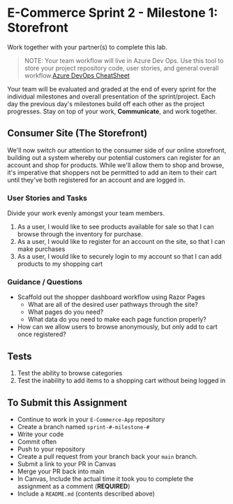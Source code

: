 # E-Commerce Sprint 2 - Milestone 1:  Storefront

Work together with your partner(s) to complete this lab.

> NOTE: Your team workflow will live in Azure Dev Ops. Use this tool to store your project repository code, user stories, and general overall workflow.[Azure DevOps CheatSheet](https://codefellows.github.io/code-401-dotnet-guide/curriculum/projects/ecommerce/azure-devops-cheatsheet)

Your team will be evaluated and graded at the end of every sprint for the individual milestones and overall presentation of the sprint/project. Each day the previous day's milestones build off each other as the project progresses. Stay on top of your work, **Communicate**, and work together.

## Consumer Site (The Storefront)

We'll now switch our attention to the consumer side of our online storefront, building out a system whereby our potential customers can register for an account and shop for products. While we'll allow them to shop and browse, it's imperative that shoppers not be permitted to add an item to their cart until they've both registered for an account and are logged in.

### User Stories and Tasks

Divide your work evenly amongst your team members.

1. As a user, I would like to see products available for sale so that I can browse through the inventory for purchase.
1. As a user, I would like to register for an account on the site, so that I can make purchases
1. As a user, I would like to securely login to my account so that I can add products to my shopping cart

### Guidance / Questions

- Scaffold out the shopper dashboard workflow using Razor Pages
  - What are all of the desired user pathways through the site?
  - What pages do you need?
  - What data do you need to make each page function properly?
- How can we allow users to browse anonymously, but only add to cart once registered?

## Tests

1. Test the ability to browse categories
1. Test the inability to add items to a shopping cart without being logged in

## To Submit this Assignment

- Continue to work in your `E-Commerce-App` repository
- Create a branch named `sprint-#-milestone-#`
- Write your code
- Commit often
- Push to your repository
- Create a pull request from your branch back your `main` branch.
- Submit a link to your PR in Canvas
- Merge your PR back into main
- In Canvas, Include the actual time it took you to complete the assignment as a comment (**REQUIRED**)
- Include a `README.md` (contents described above)




